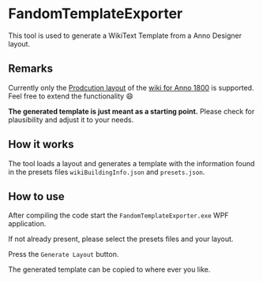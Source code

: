 # FandomTemplateExporter

This tool is used to generate a WikiText Template from a Anno Designer layout.

## Remarks

Currently only the [Prodcution layout](https://anno1800.fandom.com/wiki/Template:Production_layout) of the [wiki for Anno 1800](https://anno1800.fandom.com/) is supported. Feel free to extend the functionality :smile:

**The generated template is just meant as a starting point.** Please check for plausibility and adjust it to your needs.

## How it works

The tool loads a layout and generates a template with the information found in the presets files `wikiBuildingInfo.json` and `presets.json`.

## How to use

After compiling the code start the `FandomTemplateExporter.exe` WPF application.

If not already present, please select the presets files and your layout.

Press the `Generate Layout` button.

The generated template can be copied to where ever you like.